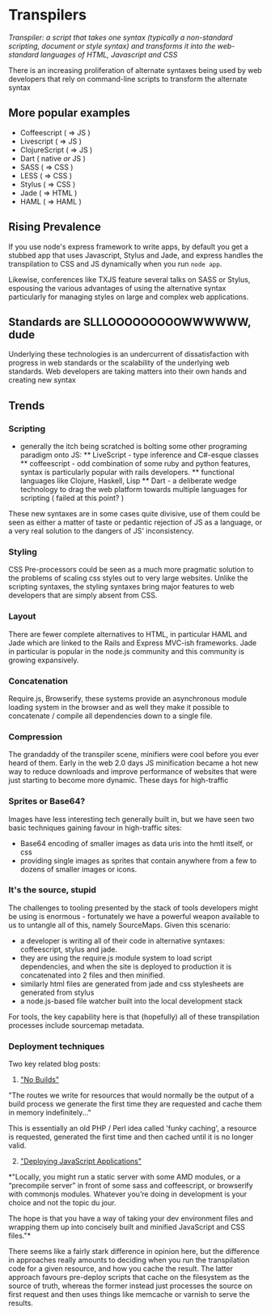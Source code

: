 # Transpilers

*Transpiler: a script that takes one syntax (typically a non-standard scripting, document or style syntax) and transforms it  into the web-standard languages of HTML, Javascript and CSS*

There is an increasing proliferation of alternate syntaxes being used by web developers that rely on command-line scripts to transform the alternate syntax

## More popular examples

* Coffeescript ( => JS )
* Livescript ( => JS )
* ClojureScript ( => JS )
* Dart ( native *or* JS )
* SASS ( => CSS )
* LESS ( => CSS )
* Stylus ( => CSS )
* Jade ( => HTML )
* HAML ( => HAML )

## Rising Prevalence

If you use node's express framework to write apps, by default you get a stubbed app that uses Javascript, Stylus and Jade, and express handles the transpilation to CSS and JS dynamically when you run `node app`.

Likewise, conferences like TXJS feature several talks on SASS or Stylus, espousing the various advantages of using the alternative syntax particularly for managing styles on large and complex web applications.

## Standards are SLLLOOOOOOOOOWWWWWW, dude

Underlying these technologies is an undercurrent of dissatisfaction with progress in web standards or the scalability of the underlying web standards. Web developers are taking matters into their own hands and creating new syntax

## Trends

### Scripting

* generally the itch being scratched is bolting some other programing paradigm onto JS:
** LiveScript - type inference and C#-esque classes
** coffeescript - odd combination of some ruby and python features, syntax is particularly popular with rails developers.
** functional languages like Clojure, Haskell, Lisp
** Dart - a deliberate wedge technology to drag the web platform towards multiple languages for scripting ( failed at this point? )

These new syntaxes are in some cases quite divisive, use of them could be seen as either a matter of taste or pedantic rejection of JS as a language, or a very real solution to the dangers of JS' inconsistency.

### Styling

CSS Pre-processors could be seen as a much more pragmatic solution to the problems of scaling css styles out to very large websites. Unlike the scripting syntaxes, the styling syntaxes bring major features to web developers that are simply absent from CSS.

### Layout

There are fewer complete alternatives to HTML, in particular HAML and Jade which are linked to the Rails and Express MVC-ish frameworks. Jade in particular is popular in the node.js community and this community is growing expansively.

### Concatenation

Require.js, Browserify, these systems provide an asynchronous module loading system in the browser and as well they make it possible to concatenate / compile all dependencies down to a single file.

### Compression

The grandaddy of the transpiler scene, minifiers were cool before you ever heard of them. Early in the web 2.0 days JS minification became a hot new way to reduce downloads and improve performance of websites that were just starting to become more dynamic. These days for high-traffic

### Sprites or Base64?

Images have less interesting tech generally built in, but we have seen two basic techniques gaining favour in high-traffic sites:

* Base64 encoding of smaller images as data uris into the hmtl itself, or css
* providing single images as sprites that contain anywhere from a few to dozens of smaller images or icons.

### It's the source, stupid

The challenges to tooling presented by the stack of tools developers might be using is enormous - fortunately we have a powerful weapon available to us to untangle all of this, namely SourceMaps. Given this scenario:

* a developer is writing all of their code in alternative syntaxes: coffeescript, stylus and jade.
* they are using the require.js module system to load script dependencies, and when the site is deployed to production it is concatenated into 2 files and then minified.
* similarly html files are generated from jade and css stylesheets are generated from stylus
* a node.js-based file watcher built into the local development stack

For tools, the key capability here is that (hopefully) all of these transpilation processes include sourcemap metadata.

### Deployment techniques

Two key related blog posts:

1) ["No Builds"](http://www.futurealoof.com/posts/no-builds.html)

"The routes we write for resources that would normally be the output of a build process we generate the first time they are requested and cache them in memory indefinitely..."

This is essentially an old PHP / Perl idea called 'funky caching', a resource is requested, generated the first time and then cached until it is no longer valid.

2) ["Deploying JavaScript Applications"](http://alexsexton.com/blog/2013/03/deploying-javascript-applications/)

*"Locally, you might run a static server with some AMD modules, or a “precompile server” in front of some sass and coffeescript, or browserify with commonjs modules. Whatever you’re doing in development is your choice and not the topic du jour.

The hope is that you have a way of taking your dev environment files and wrapping them up into concisely built and minified JavaScript and CSS files."*

There seems like a fairly stark difference in opinion here, but the difference in approaches really amounts to deciding when you run the transpilation code for a given resource, and how you cache the result. The latter approach favours pre-deploy scripts that cache on the filesystem as the source of truth, whereas the former instead just processes the source on first request and then uses things like memcache or varnish to serve the results.
